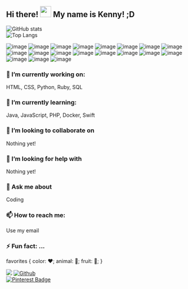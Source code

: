 ## Hi there! <img src="https://raw.githubusercontent.com/MartinHeinz/MartinHeinz/master/wave.gif" width="30px"> My name is Kenny! ;D

<!-- **KennyOliver/KennyOliver** is a ✨ _special_ ✨ repository because its `README.md` (this file) appears on your GitHub profile. -->

![GitHub stats](https://github-readme-stats.vercel.app/api?username=KennyOliver&show_icons=true&theme=radical)
<br>
![Top Langs](https://github-readme-stats.vercel.app/api/top-langs/?username=KennyOliver&theme=radical)

![image](https://forthebadge.com/images/badges/built-with-love.svg)
![image](https://forthebadge.com/images/badges/made-with-python.svg)
![image](https://forthebadge.com/images/badges/made-with-markdown.svg)
![image](https://forthebadge.com/images/badges/made-with-javascript.svg)
![image](https://forthebadge.com/images/badges/made-with-swift.svg)
![image](https://forthebadge.com/images/badges/powered-by-black-magic.svg)
![image](https://forthebadge.com/images/badges/makes-people-smile.svg)
![image](https://forthebadge.com/images/badges/powered-by-oxygen.svg)
![image](https://forthebadge.com/images/badges/powered-by-pull-requests.svg)
![image](https://forthebadge.com/images/badges/powered-by-water.svg)
![image](https://forthebadge.com/images/badges/powered-by-flux-capacitor.svg)
![image](https://forthebadge.com/images/badges/powered-by-jeffs-keyboard.svg)
![image](https://forthebadge.com/images/badges/uses-badges.svg)
![image](https://forthebadge.com/images/badges/uses-brains.svg)
![image](https://forthebadge.com/images/badges/uses-html.svg)
![image](https://forthebadge.com/images/badges/uses-css.svg)
![image](https://forthebadge.com/images/badges/uses-js.svg)
![image](https://forthebadge.com/images/badges/validated-html5.svg)
![image](https://forthebadge.com/images/badges/works-on-my-machine.svg)

### 🔭 I’m currently working on:
HTML, CSS, Python, Ruby, SQL
### 🌱 I’m currently learning:
Java, JavaScript, PHP, Docker, Swift
### 👯 I’m looking to collaborate on
Nothing yet!
### 🤔 I’m looking for help with
Nothing yet!
### 💬 Ask me about
Coding
### 📫 How to reach me:
Use my email
### ⚡️ Fun fact: ...
 favorites {
color: ❤️;
animal: 🐞;
fruit: 🍓;
}

![](https://visitor-badge.laobi.icu/badge?page_id=KennyOliver.KennyOliver)
[![Github](https://img.shields.io/github/followers/KennyOliver?label=Follow&style=social)](https://github.com/KennyOliver)
<br>
[![Pinterest Badge](https://img.shields.io/badge/@KennyTheOlive-red?style=flat&logo=pinterest&logoColor=white&link=https://www.pinterest.com/KennyTheOlive)](https://www.pinterest.com/KennyTheOlive)

<!--![GitHub forks](https://img.shields.io/github/forks/USER/REPOSITORY?style=social)
![GitHub watchers](https://img.shields.io/github/watchers/USER/REPOSITORY?style=social)
![GitHub followers](https://img.shields.io/github/followers/USER?style=social)
![GitHub repo size](https://img.shields.io/github/repo-size/USER/REPOSITORY?style=plastic)
![GitHub language count](https://img.shields.io/github/languages/count/USER/REPOSITORY?style=plastic)
![GitHub top language](https://img.shields.io/github/languages/top/USER/REPOSITORY?style=plastic)
![GitHub last commit](https://img.shields.io/github/last-commit/USER/REPOSITORY?color=red&style=plastic)-->
